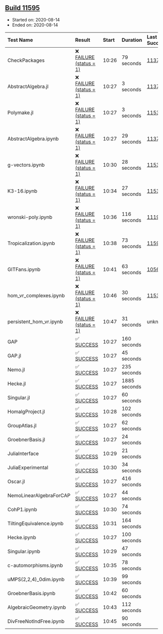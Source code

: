 ## [Build 11595](https://oscarci.mathematik.uni-kl.de/job/oscar/11595/)

* Started on: 2020-08-14
* Ended on: 2020-08-14

| Test Name    | Result | Start | Duration | Last Success | First Failure |
|:-------------|:-------|:------|:---------|:-------------|:--------------|
| CheckPackages | ❌ [FAILURE (status = 1)](https://oscarci.mathematik.uni-kl.de/job/oscar/11595/artifact/logs/build-11595/CheckPackages.log) | 10:26 | 79 seconds | [11376](https://oscarci.mathematik.uni-kl.de/job/oscar/11376/) | [11377](https://oscarci.mathematik.uni-kl.de/job/oscar/11377/) |
| AbstractAlgebra.jl | ❌ [FAILURE (status = 1)](https://oscarci.mathematik.uni-kl.de/job/oscar/11595/artifact/logs/build-11595/AbstractAlgebra.jl.log) | 10:27 | 3 seconds | [11376](https://oscarci.mathematik.uni-kl.de/job/oscar/11376/) | [11377](https://oscarci.mathematik.uni-kl.de/job/oscar/11377/) |
| Polymake.jl | ❌ [FAILURE (status = 1)](https://oscarci.mathematik.uni-kl.de/job/oscar/11595/artifact/logs/build-11595/Polymake.jl.log) | 10:27 | 3 seconds | [11532](https://oscarci.mathematik.uni-kl.de/job/oscar/11532/) | [11533](https://oscarci.mathematik.uni-kl.de/job/oscar/11533/) |
| AbstractAlgebra.ipynb | ❌ [FAILURE (status = 1)](https://oscarci.mathematik.uni-kl.de/job/oscar/11595/artifact/logs/build-11595/AbstractAlgebra.ipynb.log) | 10:27 | 29 seconds | [11376](https://oscarci.mathematik.uni-kl.de/job/oscar/11376/) | [11377](https://oscarci.mathematik.uni-kl.de/job/oscar/11377/) |
| g-vectors.ipynb | ❌ [FAILURE (status = 1)](https://oscarci.mathematik.uni-kl.de/job/oscar/11595/artifact/logs/build-11595/g-vectors.ipynb.log) | 10:30 | 28 seconds | [11532](https://oscarci.mathematik.uni-kl.de/job/oscar/11532/) | [11533](https://oscarci.mathematik.uni-kl.de/job/oscar/11533/) |
| K3-16.ipynb | ❌ [FAILURE (status = 1)](https://oscarci.mathematik.uni-kl.de/job/oscar/11595/artifact/logs/build-11595/K3-16.ipynb.log) | 10:34 | 27 seconds | [11532](https://oscarci.mathematik.uni-kl.de/job/oscar/11532/) | [11533](https://oscarci.mathematik.uni-kl.de/job/oscar/11533/) |
| wronski-poly.ipynb | ❌ [FAILURE (status = 1)](https://oscarci.mathematik.uni-kl.de/job/oscar/11595/artifact/logs/build-11595/wronski-poly.ipynb.log) | 10:36 | 116 seconds | [11192](https://oscarci.mathematik.uni-kl.de/job/oscar/11192/) | [11193](https://oscarci.mathematik.uni-kl.de/job/oscar/11193/) |
| Tropicalization.ipynb | ❌ [FAILURE (status = 1)](https://oscarci.mathematik.uni-kl.de/job/oscar/11595/artifact/logs/build-11595/Tropicalization.ipynb.log) | 10:38 | 73 seconds | [11594](https://oscarci.mathematik.uni-kl.de/job/oscar/11594/) | [11595](https://oscarci.mathematik.uni-kl.de/job/oscar/11595/) |
| GITFans.ipynb | ❌ [FAILURE (status = 1)](https://oscarci.mathematik.uni-kl.de/job/oscar/11595/artifact/logs/build-11595/GITFans.ipynb.log) | 10:41 | 63 seconds | [10566](https://oscarci.mathematik.uni-kl.de/job/oscar/10566/) | [10567](https://oscarci.mathematik.uni-kl.de/job/oscar/10567/) |
| hom_vr_complexes.ipynb | ❌ [FAILURE (status = 1)](https://oscarci.mathematik.uni-kl.de/job/oscar/11595/artifact/logs/build-11595/hom_vr_complexes.ipynb.log) | 10:46 | 30 seconds | [11532](https://oscarci.mathematik.uni-kl.de/job/oscar/11532/) | [11533](https://oscarci.mathematik.uni-kl.de/job/oscar/11533/) |
| persistent_hom_vr.ipynb | ❌ [FAILURE (status = 1)](https://oscarci.mathematik.uni-kl.de/job/oscar/11595/artifact/logs/build-11595/persistent_hom_vr.ipynb.log) | 10:47 | 31 seconds | unknown | unknown |
| GAP | ✅ [SUCCESS](https://oscarci.mathematik.uni-kl.de/job/oscar/11595/artifact/logs/build-11595/GAP.log) | 10:27 | 160 seconds |  |  |
| GAP.jl | ✅ [SUCCESS](https://oscarci.mathematik.uni-kl.de/job/oscar/11595/artifact/logs/build-11595/GAP.jl.log) | 10:27 | 45 seconds |  |  |
| Nemo.jl | ✅ [SUCCESS](https://oscarci.mathematik.uni-kl.de/job/oscar/11595/artifact/logs/build-11595/Nemo.jl.log) | 10:27 | 235 seconds |  |  |
| Hecke.jl | ✅ [SUCCESS](https://oscarci.mathematik.uni-kl.de/job/oscar/11595/artifact/logs/build-11595/Hecke.jl.log) | 10:27 | 1885 seconds |  |  |
| Singular.jl | ✅ [SUCCESS](https://oscarci.mathematik.uni-kl.de/job/oscar/11595/artifact/logs/build-11595/Singular.jl.log) | 10:27 | 60 seconds |  |  |
| HomalgProject.jl | ✅ [SUCCESS](https://oscarci.mathematik.uni-kl.de/job/oscar/11595/artifact/logs/build-11595/HomalgProject.jl.log) | 10:28 | 102 seconds |  |  |
| GroupAtlas.jl | ✅ [SUCCESS](https://oscarci.mathematik.uni-kl.de/job/oscar/11595/artifact/logs/build-11595/GroupAtlas.jl.log) | 10:27 | 62 seconds |  |  |
| GroebnerBasis.jl | ✅ [SUCCESS](https://oscarci.mathematik.uni-kl.de/job/oscar/11595/artifact/logs/build-11595/GroebnerBasis.jl.log) | 10:27 | 24 seconds |  |  |
| JuliaInterface | ✅ [SUCCESS](https://oscarci.mathematik.uni-kl.de/job/oscar/11595/artifact/logs/build-11595/JuliaInterface.log) | 10:29 | 21 seconds |  |  |
| JuliaExperimental | ✅ [SUCCESS](https://oscarci.mathematik.uni-kl.de/job/oscar/11595/artifact/logs/build-11595/JuliaExperimental.log) | 10:30 | 34 seconds |  |  |
| Oscar.jl | ✅ [SUCCESS](https://oscarci.mathematik.uni-kl.de/job/oscar/11595/artifact/logs/build-11595/Oscar.jl.log) | 10:27 | 416 seconds |  |  |
| NemoLinearAlgebraForCAP | ✅ [SUCCESS](https://oscarci.mathematik.uni-kl.de/job/oscar/11595/artifact/logs/build-11595/NemoLinearAlgebraForCAP.log) | 10:27 | 44 seconds |  |  |
| CohP1.ipynb | ✅ [SUCCESS](https://oscarci.mathematik.uni-kl.de/job/oscar/11595/artifact/logs/build-11595/CohP1.ipynb.log) | 10:30 | 74 seconds |  |  |
| TiltingEquivalence.ipynb | ✅ [SUCCESS](https://oscarci.mathematik.uni-kl.de/job/oscar/11595/artifact/logs/build-11595/TiltingEquivalence.ipynb.log) | 10:31 | 164 seconds |  |  |
| Hecke.ipynb | ✅ [SUCCESS](https://oscarci.mathematik.uni-kl.de/job/oscar/11595/artifact/logs/build-11595/Hecke.ipynb.log) | 10:27 | 100 seconds |  |  |
| Singular.ipynb | ✅ [SUCCESS](https://oscarci.mathematik.uni-kl.de/job/oscar/11595/artifact/logs/build-11595/Singular.ipynb.log) | 10:29 | 47 seconds |  |  |
| c-automorphisms.ipynb | ✅ [SUCCESS](https://oscarci.mathematik.uni-kl.de/job/oscar/11595/artifact/logs/build-11595/c-automorphisms.ipynb.log) | 10:35 | 78 seconds |  |  |
| uMPS(2,2,4)_0dim.ipynb | ✅ [SUCCESS](https://oscarci.mathematik.uni-kl.de/job/oscar/11595/artifact/logs/build-11595/uMPS-2-2-4-_0dim.ipynb.log) | 10:39 | 99 seconds |  |  |
| GroebnerBasis.ipynb | ✅ [SUCCESS](https://oscarci.mathematik.uni-kl.de/job/oscar/11595/artifact/logs/build-11595/GroebnerBasis.ipynb.log) | 10:42 | 60 seconds |  |  |
| AlgebraicGeometry.ipynb | ✅ [SUCCESS](https://oscarci.mathematik.uni-kl.de/job/oscar/11595/artifact/logs/build-11595/AlgebraicGeometry.ipynb.log) | 10:43 | 112 seconds |  |  |
| DivFreeNotIndFree.ipynb | ✅ [SUCCESS](https://oscarci.mathematik.uni-kl.de/job/oscar/11595/artifact/logs/build-11595/DivFreeNotIndFree.ipynb.log) | 10:45 | 90 seconds |  |  |
